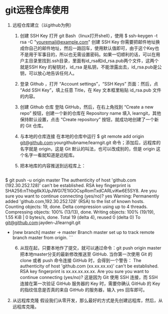 # git远程仓库使用

1. 远程仓库建立（以github为例）
    1. 创建 SSH Key
    打开 git Bash（linux打开shell），使用 $ ssh-keygen -t rsa -C "youremail@example.com" 创建 SSH Key
    你需要把邮件地址换成你自己的邮件地址，然后一路回车，使用默认值即可，由于这个Key也不是用于军事目的，所以也无需设置密码。如果一切顺利的话，可以在用户主目录里找到.ssh目录，里面有id_rsa和id_rsa.pub两个文件，这两个就是SSH Key 的秘钥对，id_rsa 是私钥，不能泄露出去，id_rsa.pub是公钥，可以放心地告诉任何人。
    2. 登录 Github ，打开 “Account settings”，“SSH Keys” 页面：然后，点 “Add SSH Key”，填上任意 Title，在 Key 文本框里粘贴 id_rsa.pub 文件的内容。
    3. 创建 Github 仓库
    登陆 GitHub，然后，在右上角找到 “Create a new repo” 按钮，创建一个新的仓库在 Repository name 填入 learngit，其他保持默认设置，点击 “Create repository” 按钮，就成功地创建了一个新的 Git 仓库。
    4. 与本地的仓库连接
    在本地的仓库中运行 $ git remote add origin git@github.com:yourgithubname/learngit.git 命令；添加后，远程库的名字就是 origin，这是 Git 默认的叫法，也可以改成别的，但是 origin 这个名字一看就知道是远程库。
    5. 把本地库的内容推送到远程库上：
        
        ```
$ git push -u origin master
The authenticity of host 'github.com (192.30.252.128)' can't be established.
RSA key fingerprint is SHA256:nThbg6kXUpJWGl7E1IGOCspRomTxdCARLviKw6E5SY8.
Are you sure you want to continue connecting (yes/no)? yes
Warning: Permanently added 'github.com,192.30.252.128' (RSA) to the list of known hosts.
Counting objects: 19, done.
Delta compression using up to 4 threads.
Compressing objects: 100% (13/13), done.
Writing objects: 100% (19/19), 1.55 KiB | 0 bytes/s, done.
Total 19 (delta 4), reused 0 (delta 0)
To git@github.com:jayden-J/learngit.git
 * [new branch]      master -> master
Branch master set up to track remote branch master from origin.
        ```

    6. 从现在起，只要本地作了提交，就可以通过命令：git push origin master 把本地master分支的最新修改推送至 GitHub.
    当你第一次使用 Git 的 clone 或者 push 命令连接 GitHub 时，会得到一个警告：
    The authenticity of host 'github.com (xx.xx.xx.xx)' can't be established.
    RSA key fingerprint is xx.xx.xx.xx.xx.
    Are you sure you want to continue connecting (yes/no)?
    这是因为 Git 使用 SSH 连接，而 SSH 连接在第一次验证 GitHub 服务器的 Key 时，需要你确认 GitHub 的 Key 的指纹信息是否真的来自 GitHub 的服务器，输入 yes 回车即可。

2. 从远程库克隆
    假设我们从零开发，那么最好的方式是先创建远程库，然后，从远程库克隆。
